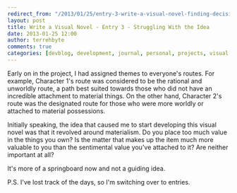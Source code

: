 ```yaml
---
redirect_from: "/2013/01/25/entry-3-write-a-visual-novel-finding-decisions-in-life/"
layout: post
title: Write a Visual Novel - Entry 3 - Struggling With the Idea
date: 2013-01-25 12:00
author: terrehbyte
comments: true
categories: [devblog, development, journal, personal, projects, visual novel, visualnovel, worklog]
---
```

Early on in the project, I had assigned themes to everyone's routes. For example, Character 1's route was considered to be the rational and unworldly route, a path best suited towards those who did not have an incredible attachment to material things. On the other hand, Character 2's route was the designated route for those who were more worldly or attached to material possessions.  

Initially speaking, the idea that caused me to start developing this visual novel was that it revolved around materialism. Do you place too much value in the things you own? Is the matter that makes up the item much more valuable to you than the sentimental value you've attached to it? Are neither important at all?  

It's more of a springboard now and not a guiding idea.  

P.S. I've lost track of the days, so I'm switching over to entries.  